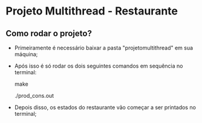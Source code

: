 # Projeto Multithread - Restaurante

## Como rodar o projeto?

- Primeiramente é necessário baixar a pasta "projetomultithread" em sua máquina;

- Após isso é só rodar os dois seguintes comandos em sequência no terminal:

  make

  ./prod_cons.out

- Depois disso, os estados do restaurante vão começar a ser printados no terminal;
